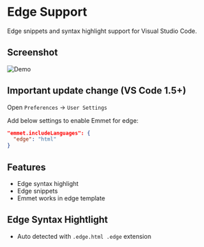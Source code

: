 # Edge Support

Edge snippets and syntax highlight support for Visual Studio Code.



## Screenshot

![Demo](https://github.com/duyluonglc/vscode-edge/raw/master/images/screenshot.png)

## Important update change (VS Code 1.5+)

Open `Preferences` -> `User Settings`

Add below settings to enable Emmet for edge:

```json
"emmet.includeLanguages": {
  "edge": "html"
}
```

## Features

* Edge syntax highlight
* Edge snippets
* Emmet works in edge template

## Edge Syntax Hightlight

* Auto detected with `.edge.html .edge` extension

